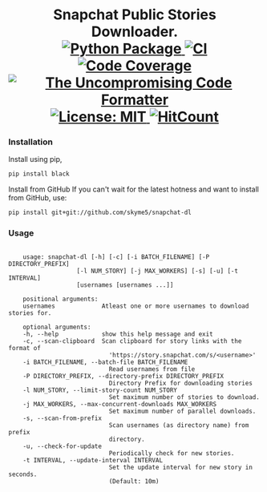 <p>
  <div align="center">
  <h1>
    Snapchat Public Stories Downloader.<br />
    <a href="https://pypi.python.org/pypi/snapchat-dl">
      <img
        src="https://img.shields.io/pypi/v/snapchat-dl.svg"
        alt="Python Package"
      />
    </a>
    <a href="https://pypi.python.org/pypi/snapchat-dl">
      <img
        src="https://github.com/skyme5/snapchat-dl/workflows/build/badge.svg"
        alt="CI"
      />
    </a>
    <a href="https://codecov.io/gh/skyme5/snapchat-dl">
      <img
        src="https://codecov.io/gh/skyme5/snapchat-dl/branch/master/graph/badge.svg"
        alt="Code Coverage"
      />
    </a>
    <a href="https://github.com/psf/black">
      <img
        src="https://img.shields.io/badge/code%20style-black-000000.svg"
        alt="The Uncompromising Code Formatter"
      />
    </a>
    <a href="https://opensource.org/licenses/MIT">
      <img
        src="https://img.shields.io/badge/License-MIT-blue.svg"
        alt="License: MIT"
      />
    </a>
    <a href="http://hits.dwyl.com/skyme5/snapchat-dl">
      <img src="http://hits.dwyl.com/skyme5/snapchat-dl.svg" alt="HitCount" />
    </a>
  </h1>
  </div>
</p>


### Installation

Install using pip,

```bash
pip install black
```

Install from GitHub
If you can't wait for the latest hotness and want to install from GitHub, use:

```bash
pip install git+git://github.com/skyme5/snapchat-dl
```

### Usage

```text

    usage: snapchat-dl [-h] [-c] [-i BATCH_FILENAME] [-P DIRECTORY_PREFIX]
                   [-l NUM_STORY] [-j MAX_WORKERS] [-s] [-u] [-t INTERVAL]
                   [usernames [usernames ...]]

    positional arguments:
    usernames             Atleast one or more usernames to download stories for.

    optional arguments:
    -h, --help            show this help message and exit
    -c, --scan-clipboard  Scan clipboard for story links with the format of
                            'https://story.snapchat.com/s/<username>'
    -i BATCH_FILENAME, --batch-file BATCH_FILENAME
                            Read usernames from file
    -P DIRECTORY_PREFIX, --directory-prefix DIRECTORY_PREFIX
                            Directory Prefix for downloading stories
    -l NUM_STORY, --limit-story-count NUM_STORY
                            Set maximum number of stories to download.
    -j MAX_WORKERS, --max-concurrent-downloads MAX_WORKERS
                            Set maximum number of parallel downloads.
    -s, --scan-from-prefix
                            Scan usernames (as directory name) from prefix
                            directory.
    -u, --check-for-update
                            Periodically check for new stories.
    -t INTERVAL, --update-interval INTERVAL
                            Set the update interval for new story in seconds.
                            (Default: 10m)
```
